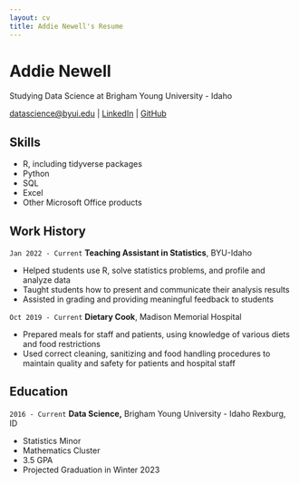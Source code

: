 ```yaml
---
layout: cv
title: Addie Newell's Resume
---
```

# Addie Newell
Studying Data Science at Brigham Young University - Idaho

<div id="webaddress">
<a href="datascience@byui.edu">datascience@byui.edu</a> <!-- This should be updated to your email -->
| <a href="https://www.linkedin.com/groups/13537407/">LinkedIn</a> <!-- This should be updated to your github -->
| <a href="https://github.com/addien1">GitHub</a>
</div>

<!-- https://www.monique.tech/the-art-of-markdown -->

## Skills

- R, including tidyverse packages
- Python
- SQL
- Excel
- Other Microsoft Office products


## Work History

`Jan 2022 - Current`
__Teaching Assistant in Statistics__, BYU-Idaho
- Helped students use R, solve statistics problems, and profile and analyze data
- Taught students how to present and communicate their analysis results
- Assisted in grading and providing meaningful feedback to students


`Oct 2019 - Current`
__Dietary Cook__, Madison Memorial Hospital
- Prepared meals for staff and patients, using knowledge of various diets and food restrictions
- Used correct cleaning, sanitizing and food handling procedures to maintain quality and safety for patients and hospital staff


## Education

`2016 - Current`
__Data Science,__ Brigham Young University - Idaho
Rexburg, ID
- Statistics Minor
- Mathematics Cluster
- 3.5 GPA
- Projected Graduation in Winter 2023


<!-- ### Footer

Last updated: May 2013 -->


